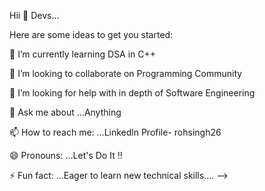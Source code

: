 Hii 👋 Devs...



Here are some ideas to get you started:

🌱 I’m currently learning DSA in C++

👯 I’m looking to collaborate on Programming Community

🤔 I’m looking for help with in depth of Software Engineering

💬 Ask me about ...Anything

📫 How to reach me: ...Linkedln Profile- rohsingh26

😄 Pronouns: ...Let's Do It !!

⚡ Fun fact: ...Eager to learn new technical skills.... -->

<!---
rohsingh26/rohsingh26 is a ✨ special ✨ repository because its `README.md` (this file) appears on your GitHub profile.
You can click the Preview link to take a look at your changes.
--->
